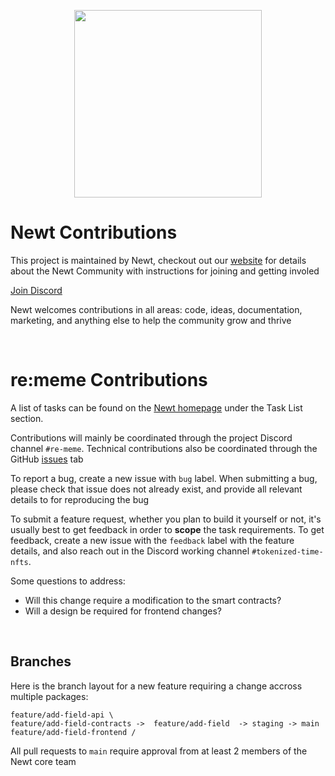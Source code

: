 <p align="center">
    <img src="newt.jpg" width="300" height="300" >
<p>

# Newt Contributions

This project is maintained by Newt, checkout out our [website](https://wearenewt.xyz/) for details about the Newt Community with instructions for joining and getting involed

[Join Discord](discord.gg/newt)

Newt welcomes contributions in all areas: code, ideas, documentation, marketing, and anything else to help the community grow and thrive

<br />

# re:meme Contributions

A list of tasks can be found on the [Newt homepage](https://wearenewt.xyz/) under the Task List section.

Contributions will mainly be coordinated through the project Discord channel `#re-meme`. Technical contributions also be coordinated through the GitHub [issues](https://github.com/WeAreNewt/re-meme/issues) tab

To report a bug, create a new issue with `bug` label. When submitting a bug, please check that issue does not already exist, and provide all relevant details to for reproducing the bug

To submit a feature request, whether you plan to build it yourself or not, it's usually best to get feedback in order to **scope** the task requirements. To get feedback, create a new issue with the `feedback` label with the feature details, and also reach out in the Discord working channel `#tokenized-time-nfts`.

Some questions to address:

- Will this change require a modification to the smart contracts?
- Will a design be required for frontend changes?

<br />

## Branches

Here is the branch layout for a new feature requiring a change accross multiple packages:

    feature/add-field-api \
    feature/add-field-contracts ->  feature/add-field  -> staging -> main
    feature/add-field-frontend /

All pull requests to `main` require approval from at least 2 members of the Newt core team
